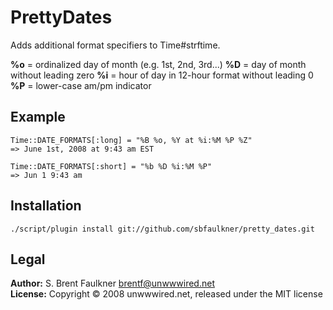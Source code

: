 # PrettyDates

Adds additional format specifiers to Time#strftime.

**%o** = ordinalized day of month (e.g. 1st, 2nd, 3rd...)
**%D** = day of month without leading zero
**%i** = hour of day in 12-hour format without leading 0
**%P** = lower-case am/pm indicator

## Example

    Time::DATE_FORMATS[:long] = "%B %o, %Y at %i:%M %P %Z"
    => June 1st, 2008 at 9:43 am EST

    Time::DATE_FORMATS[:short] = "%b %D %i:%M %P"
    => Jun 1 9:43 am

## Installation

    ./script/plugin install git://github.com/sbfaulkner/pretty_dates.git

## Legal

**Author:** S. Brent Faulkner <brentf@unwwwired.net>  
**License:** Copyright &copy; 2008 unwwwired.net, released under the MIT license
